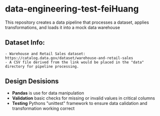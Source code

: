 # data-engineering-test-feiHuang
This repository creates a data pipeline that processes a dataset, applies transformations, and loads it into a mock data warehouse

## Dataset Info:
    - Warehouse and Retail Sales dataset: https://catalog.data.gov/dataset/warehouse-and-retail-sales
    - A CSV file derived from the link would be placed in the "data" directory for pipeline processing.

## Design Desisions
- **Pandas** is use for data manipulation
- **Validation** basic checks for missing or invalid values in critical columns
- **Testing** Pythons "unittest" framework to ensure data calidation and transformation working correct
